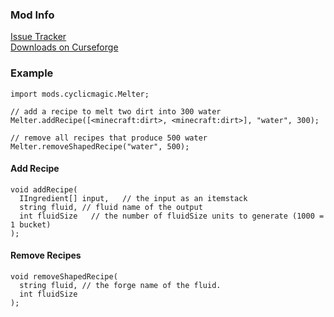 ### Mod Info

<a href="https://github.com/Lothrazar/Cyclic/issues">Issue Tracker</a>
<br>
<a href="https://www.curseforge.com/minecraft/mc-mods/cyclic">Downloads on Curseforge</a>


### Example

```zenscript
import mods.cyclicmagic.Melter;

// add a recipe to melt two dirt into 300 water
Melter.addRecipe([<minecraft:dirt>, <minecraft:dirt>], "water", 300);

// remove all recipes that produce 500 water
Melter.removeShapedRecipe("water", 500);
```


#### Add Recipe

```zenscript
void addRecipe(
  IIngredient[] input,   // the input as an itemstack
  string fluid, // fluid name of the output
  int fluidSize   // the number of fluidSize units to generate (1000 = 1 bucket)
);
```


#### Remove Recipes


```zenscript
void removeShapedRecipe(
  string fluid, // the forge name of the fluid.  
  int fluidSize
);
```

